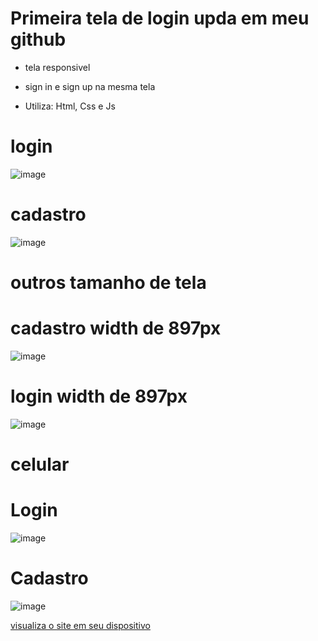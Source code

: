 # Primeira tela de login upda em meu github 

- tela responsivel

- sign in e sign up na mesma tela

- Utiliza: Html, Css e Js

# login

![image](https://github.com/Marteezi/tela-de-login/assets/166076055/bbaf53c1-e67c-44e6-8165-d814fc8402e4)

# cadastro

![image](https://github.com/Marteezi/tela-de-login/assets/166076055/5c9987cc-1ffa-491f-a085-5e3cef0515db)

# outros tamanho de tela

# cadastro width de 897px

![image](https://github.com/Marteezi/tela-de-login/assets/166076055/6b84cdf6-cf85-44cc-a3d9-d56ec6a199a2)

# login width de 897px

![image](https://github.com/Marteezi/tela-de-login/assets/166076055/d31934db-ac1f-4b1c-a3a0-5d63369d15ea)


# celular 

# Login 

![image](https://github.com/Marteezi/tela-de-login/assets/166076055/a0753c1f-4aad-4aaf-81b5-51b74aaf1efa)

# Cadastro


![image](https://github.com/Marteezi/tela-de-login/assets/166076055/fbf5a33d-34a1-41b5-825a-b18a846ee937)


[visualiza o site em seu dispositivo](https://login01-marteex.netlify.app/)
